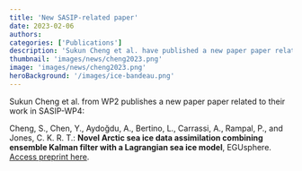 ```yaml
---
title: 'New SASIP-related paper'
date: 2023-02-06
authors:
categories: ['Publications']
description: 'Sukun Cheng et al. have published a new paper paper related to their work in SASIP-WP4.'
thumbnail: 'images/news/cheng2023.png'
image: 'images/news/cheng2023.png'
heroBackground: '/images/ice-bandeau.png'
---
```


Sukun Cheng et al. from WP2 publishes a new paper paper related to their work in SASIP-WP4:

 Cheng, S., Chen, Y., Aydoğdu, A., Bertino, L., Carrassi, A., Rampal, P., and Jones, C. K. R. T.: **Novel Arctic sea ice data assimilation combining ensemble Kalman filter with a Lagrangian sea ice model**, EGUsphere. 
[Access preprint here](https://egusphere.copernicus.org/preprints/2022/egusphere-2022-627/).
